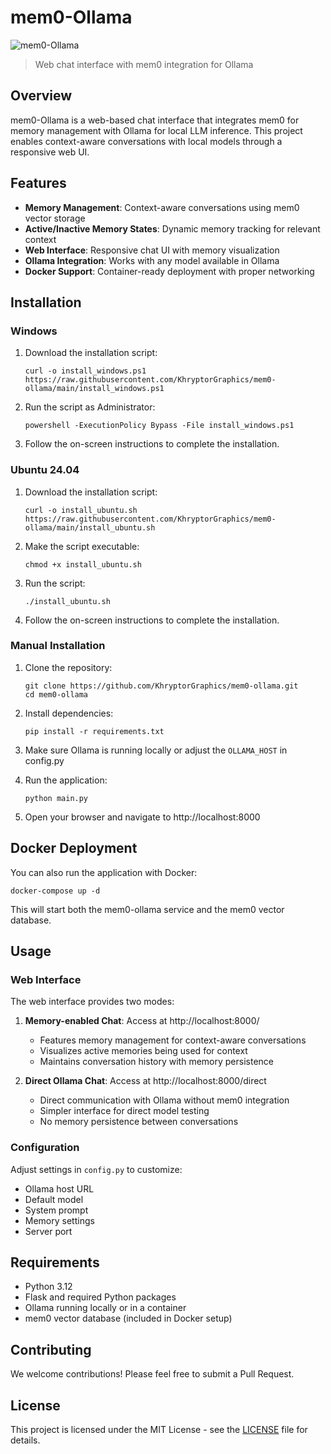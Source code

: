 # mem0-Ollama

![mem0-Ollama](https://raw.githubusercontent.com/KhryptorGraphics/mem0-ollama/main/docs/logo.png)

> Web chat interface with mem0 integration for Ollama

## Overview

mem0-Ollama is a web-based chat interface that integrates mem0 for memory management with Ollama for local LLM inference. This project enables context-aware conversations with local models through a responsive web UI.

## Features

- **Memory Management**: Context-aware conversations using mem0 vector storage
- **Active/Inactive Memory States**: Dynamic memory tracking for relevant context
- **Web Interface**: Responsive chat UI with memory visualization
- **Ollama Integration**: Works with any model available in Ollama
- **Docker Support**: Container-ready deployment with proper networking

## Installation

### Windows

1. Download the installation script:
   ```
   curl -o install_windows.ps1 https://raw.githubusercontent.com/KhryptorGraphics/mem0-ollama/main/install_windows.ps1
   ```

2. Run the script as Administrator:
   ```
   powershell -ExecutionPolicy Bypass -File install_windows.ps1
   ```

3. Follow the on-screen instructions to complete the installation.

### Ubuntu 24.04

1. Download the installation script:
   ```
   curl -o install_ubuntu.sh https://raw.githubusercontent.com/KhryptorGraphics/mem0-ollama/main/install_ubuntu.sh
   ```

2. Make the script executable:
   ```
   chmod +x install_ubuntu.sh
   ```

3. Run the script:
   ```
   ./install_ubuntu.sh
   ```

4. Follow the on-screen instructions to complete the installation.

### Manual Installation

1. Clone the repository:
   ```
   git clone https://github.com/KhryptorGraphics/mem0-ollama.git
   cd mem0-ollama
   ```

2. Install dependencies:
   ```
   pip install -r requirements.txt
   ```

3. Make sure Ollama is running locally or adjust the `OLLAMA_HOST` in config.py

4. Run the application:
   ```
   python main.py
   ```

5. Open your browser and navigate to http://localhost:8000

## Docker Deployment

You can also run the application with Docker:

```
docker-compose up -d
```

This will start both the mem0-ollama service and the mem0 vector database.

## Usage

### Web Interface

The web interface provides two modes:

1. **Memory-enabled Chat**: Access at http://localhost:8000/
   - Features memory management for context-aware conversations
   - Visualizes active memories being used for context
   - Maintains conversation history with memory persistence

2. **Direct Ollama Chat**: Access at http://localhost:8000/direct
   - Direct communication with Ollama without mem0 integration
   - Simpler interface for direct model testing
   - No memory persistence between conversations

### Configuration

Adjust settings in `config.py` to customize:

- Ollama host URL
- Default model
- System prompt
- Memory settings
- Server port

## Requirements

- Python 3.12
- Flask and required Python packages
- Ollama running locally or in a container
- mem0 vector database (included in Docker setup)

## Contributing

We welcome contributions! Please feel free to submit a Pull Request.

## License

This project is licensed under the MIT License - see the [LICENSE](LICENSE) file for details.
